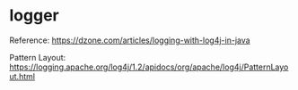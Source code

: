 # logger

Reference: https://dzone.com/articles/logging-with-log4j-in-java

Pattern Layout: https://logging.apache.org/log4j/1.2/apidocs/org/apache/log4j/PatternLayout.html
